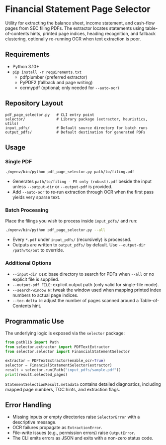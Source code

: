 # Financial Statement Page Selector

Utility for extracting the balance sheet, income statement, and cash-flow pages from SEC filing PDFs. The extractor locates statements using table-of-contents hints, printed page indices, heading recognition, and fallback clustering, optionally re-running OCR when text extraction is poor.

## Requirements

- Python 3.10+
- `pip install -r requirements.txt`
  - pdfplumber (preferred extractor)
  - PyPDF2 (fallback and page writing)
  - ocrmypdf (optional; only needed for `--auto-ocr`)

## Repository Layout

```
pdf_page_selector.py   # CLI entry point
selector/              # Library package (extractor, heuristics, utils)
input_pdfs/            # Default source directory for batch runs
output_pdfs/           # Default destination for generated PDFs
```

## Usage

### Single PDF

```bash
./myenv/bin/python pdf_page_selector.py path/to/filing.pdf
```

- Generates `path/to/filing - FS only (robust).pdf` beside the input unless `--output-dir` or `--output-pdf` is provided.
- Add `--auto-ocr` to re-run extraction through OCR when the first pass yields very sparse text.

### Batch Processing

Place the filings you wish to process inside `input_pdfs/` and run:

```bash
./myenv/bin/python pdf_page_selector.py --all
```

- Every `*.pdf` under `input_pdfs/` (recursively) is processed.
- Outputs are written to `output_pdfs/` by default. Use `--output-dir /path/to/out` to override.

### Additional Options

- `--input-dir DIR`: base directory to search for PDFs when `--all` or no explicit file is supplied.
- `--output-pdf FILE`: explicit output path (only valid for single-file mode).
- `--search-window N`: tweak the window used when mapping printed index numbers to actual page indices.
- `--toc-delta N`: adjust the number of pages scanned around a Table-of-Contents hint.

## Programmatic Use

The underlying logic is exposed via the `selector` package:

```python
from pathlib import Path
from selector.extractor import PDFTextExtractor
from selector.selector import FinancialStatementSelector

extractor = PDFTextExtractor(enable_ocr=True)
selector = FinancialStatementSelector(extractor)
result = selector.run(Path("input_pdfs/sample.pdf"))
print(result.selected_pages)
```

`StatementSelectionResult.metadata` contains detailed diagnostics, including mapped page numbers, TOC hints, and extraction flags.

## Error Handling

- Missing inputs or empty directories raise `SelectorError` with a descriptive message.
- OCR failures propagate as `ExtractionError`.
- File-write issues (e.g., permission errors) raise `OutputError`.
- The CLI emits errors as JSON and exits with a non-zero status code.
